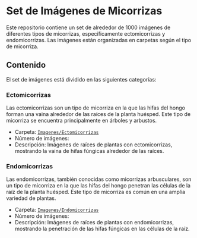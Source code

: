 # Set de Imágenes de Micorrizas

Este repositorio contiene un set de alrededor de 1000 imágenes de diferentes tipos de micorrizas, específicamente ectomicorrizas y endomicorrizas. Las imágenes están organizadas en carpetas según el tipo de micorriza.

## Contenido

El set de imágenes está dividido en las siguientes categorías:

### Ectomicorrizas

Las ectomicorrizas son un tipo de micorriza en la que las hifas del hongo forman una vaina alrededor de las raíces de la planta huésped. Este tipo de micorriza se encuentra principalmente en árboles y arbustos.

- Carpeta: [`Imagenes/Ectomicorrizas`](Imagenes/Ectomicorrizas)
- Número de imágenes:
- Descripción: Imágenes de raíces de plantas con ectomicorrizas, mostrando la vaina de hifas fúngicas alrededor de las raíces.

### Endomicorrizas

Las endomicorrizas, también conocidas como micorrizas arbusculares, son un tipo de micorriza en la que las hifas del hongo penetran las células de la raíz de la planta huésped. Este tipo de micorriza es común en una amplia variedad de plantas.

- Carpeta: [`Imagenes/Endomicorrizas`](Imagenes/Endomicorrizas)
- Número de imágenes: 
- Descripción: Imágenes de raíces de plantas con endomicorrizas, mostrando la penetración de las hifas fúngicas en las células de la raíz.
